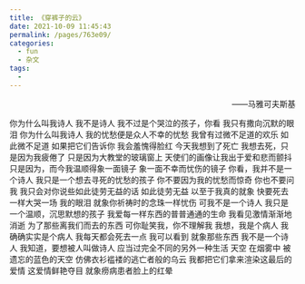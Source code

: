```yaml
---
title: 《穿裤子的云》
date: 2021-10-09 11:45:43
permalink: /pages/763e09/
categories:
  - fun
  - 杂文
tags:
  - 
---
```





<p align=right> ——马雅可夫斯基</p>

你为什么叫我诗人 
 我不是诗人 
 我不过是个哭泣的孩子，你看 
 我只有撒向沉默的眼泪 
 你为什么叫我诗人 
 我的忧愁便是众人不幸的忧愁 
 我曾有过微不足道的欢乐 
 如此微不足道 
 如果把它们告诉你 
 我会羞愧得脸红 
 今天我想到了死亡 
 我想去死，只是因为我疲倦了 
 只是因为大教堂的玻璃窗上 
 天使们的画像让我出于爱和悲而颤抖 
 只是因为，而今我温顺得象一面镜子 
 象一面不幸而忧伤的镜子 
 你看，我并不是一个诗人 
 我只是一个想去寻死的忧愁的孩子 
 你不要因为我的忧愁而惊奇 
 你也不要问我 
 我只会对你说些如此徒劳无益的话 
 如此徒劳无益 
 以至于我真的就象 
 快要死去一样大哭一场 
 我的眼泪 
 就象你祈祷时的念珠一样忧伤 
 可我不是一个诗人 
 我只是一个温顺，沉思默想的孩子 
 我爱每一样东西的普普通通的生命 
 我看见激情渐渐地消逝 
 为了那些离我们而去的东西 
 可你耻笑我，你不理解我 
 我想，我是个病人 
 我确确实实是个病人 
 我每天都会死去一点 
 我可以看到 
 就象那些东西 
 我不是一个诗人 
 我知道，要想被人叫做诗人 
 应当过完全不同的另外一种生活 
 天空 在烟雾中 
 被遗忘的蓝色的天空 
 仿佛衣衫褴褛的逃亡者般的乌云 
 我都把它们拿来渲染这最后的爱情 
 这爱情鲜艳夺目 
 就象痨病患者脸上的红晕 


 